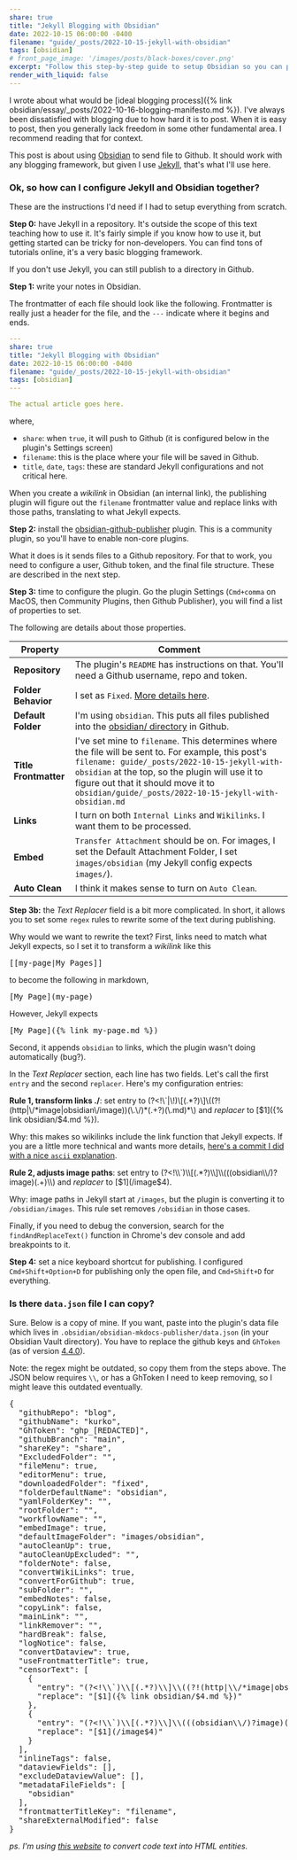 ```yaml
---
share: true
title: "Jekyll Blogging with Obsidian"
date: 2022-10-15 06:00:00 -0400
filename: "guide/_posts/2022-10-15-jekyll-with-obsidian"
tags: [obsidian]
# front_page_image: '/images/posts/black-boxes/cover.png'
excerpt: "Follow this step-by-step guide to setup Obsidian so you can post to Jekyll seamlessly."
render_with_liquid: false
---
```


I wrote about what would be [ideal blogging process]({% link obsidian/essay/_posts/2022-10-16-blogging-manifesto.md %}). I've always been dissatisfied with blogging due to how hard it is to post. When it is easy to post, then you generally lack freedom in some other fundamental area. I recommend reading that for context.

This post is about using [Obsidian](https://obsidian.md) to send file to Github. It should work with any blogging framework, but given I use [Jekyll](https://jekyllrb.com), that's what I'll use here.

### Ok, so how can I configure Jekyll and Obsidian together?

These are the instructions I'd need if I had to setup everything from scratch.

**Step 0:** have Jekyll in a repository. It's outside the scope of this text teaching how to use it. It's fairly simple if you know how to use it, but getting started can be tricky for non-developers. You can find tons of tutorials online, it's a very basic blogging framework.

If you don't use Jekyll, you can still publish to a directory in Github.

**Step 1:** write your notes in Obsidian.

The frontmatter of each file should look like the following. Frontmatter is really just a header for the file, and the `---` indicate where it begins and ends.

```yaml
---
share: true
title: "Jekyll Blogging with Obsidian"
date: 2022-10-15 06:00:00 -0400
filename: "guide/_posts/2022-10-15-jekyll-with-obsidian"
tags: [obsidian]
---

The actual article goes here.
```

where,

- `share`: when `true`, it will push to Github (it is configured below in the plugin's Settings screen)
- `filename`: this is the place where your file will be saved in Github.
- `title`, `date`, `tags`: these are standard Jekyll configurations and not critical here.

When you create a *wikilink* in Obsidian (an internal link), the publishing plugin will figure out the `filename` frontmatter value and replace links with those paths, translating to what Jekyll expects.

**Step 2:** install the [obsidian-github-publisher](https://github.com/ObsidianPublisher/obsidian-github-publisher) plugin. This is a community plugin, so you'll have to enable non-core plugins.

What it does is it sends files to a Github repository. For that to work, you need to configure a user, Github token, and the final file structure. These are described in the next step.

**Step 3:** time to configure the plugin. Go the plugin Settings (`Cmd+comma` on MacOS, then Community Plugins, then Github Publisher), you will find a list of properties to set.

The following are details about those properties.

| **Property** | **Comment** |
|---|---|
| **Repository** | The plugin's `README` has instructions on that. You'll need a Github username, repo and token. |
| **Folder Behavior** | I set as `Fixed`. [More details here](https://github.com/ObsidianPublisher/obsidian-github-publisher#folder-reception-settings). |
| **Default Folder** | I'm using `obsidian`. This puts all files published into the [obsidian/ directory](https://github.com/kurko/blog/tree/642bf6816c50b7b666726163a9a8b3aeba73d2e0/obsidian) in Github. |
| **Title Frontmatter** | I've set mine to `filename`. This determines where the file will be sent to. For example, this post's `filename: guide/_posts/2022-10-15-jekyll-with-obsidian` at the top, so the plugin will use it to figure out that it should move it to `obsidian/guide/_posts/2022-10-15-jekyll-with-obsidian.md` |
| **Links** | I turn on both `Internal Links` and `Wikilinks`. I want them to be processed. |
| **Embed** | `Transfer Attachment` should be on. For images, I set the Default Attachment Folder, I set `images/obsidian` (my Jekyll config expects `images/`). |
| **Auto Clean** | I think it makes sense to turn on `Auto Clean`. |

**Step 3b:** the *Text Replacer* field is a bit more complicated. In short, it allows you to set some `regex` rules to rewrite some of the text during publishing.

Why would we want to rewrite the text? First, links need to match what Jekyll expects, so I set it to transform a *wikilink* like this

<pre>
&#91;&#91;my-page&#124;My Pages&#93;&#93;
</pre>

to become the following in markdown,

<pre>
[My Page]&#40;my-page&#41;
</pre>

However, Jekyll expects 

<pre>
[My Page]&#40;&#123;% link my-page.md %&#125;&#41;
</pre>

Second, it appends `obsidian` to links, which the plugin wasn't doing automatically (bug?).

In the *Text Replacer* section, each line has two fields. Let's call the first `entry` and the second `replacer`. Here's my configuration entries:

**Rule 1, transform links ./**: set entry to <span class="code">&#x28;&#x3F;&#x3C;&#x21;&#x5C;&#x60;&#x7C;&#x5C;&#x21;&#x29;&#x5C;&#x5B;&#x28;&#x2E;&#x2A;&#x3F;&#x29;&#x5C;&#x5D;&#x5C;&#x28;&#x28;&#x3F;&#x21;&#x28;&#x68;&#x74;&#x74;&#x70;&#x7C;&#x5C;&#x2F;&#x2A;&#x69;&#x6D;&#x61;&#x67;&#x65;&#x7C;&#x6F;&#x62;&#x73;&#x69;&#x64;&#x69;&#x61;&#x6E;&#x5C;&#x2F;&#x69;&#x6D;&#x61;&#x67;&#x65;&#x29;&#x29;&#x28;&#x5C;&#x2E;&#x5C;&#x2F;&#x29;&#x2A;&#x28;&#x2E;&#x2B;&#x3F;&#x29;&#x28;&#x5C;&#x2E;&#x6D;&#x64;&#x29;&#x2A;&#x5C;&#x29;</span> and *replacer* to <span class="code">&#91;&#36;&#49;&#93;&#40;&#123;&#37;&#32;&#108;&#105;&#110;&#107;&#32;&#111;&#98;&#115;&#105;&#100;&#105;&#97;&#110;&#47;&#36;&#52;&#46;&#109;&#100;&#32;&#37;&#125;&#41;</span>.

Why: this makes so wikilinks include the link function that Jekyll expects. If you are a little more technical and wants more details, [here's a commit I did with a nice `ascii` explanation](https://github.com/ObsidianPublisher/obsidian-github-publisher/pull/36/files#diff-c49cb89b66bc4961c47c867b709bcb7956c00bff469ff5ad622be0a0e73c5dd2R94-R123).

**Rule 2, adjusts image paths**: set entry to <span class="code">&#40;&#63;&#60;&#33;&#92;&#92;&#96;&#41;&#92;&#92;&#91;&#40;&#46;&#42;&#63;&#41;&#92;&#92;&#93;&#92;&#92;&#40;&#40;&#40;&#111;&#98;&#115;&#105;&#100;&#105;&#97;&#110;&#92;&#92;&#47;&#41;&#63;&#105;&#109;&#97;&#103;&#101;&#41;&#40;&#46;&#43;&#41;&#92;&#92;&#41;</span> and *replacer* to <span class="code">&#91;&#36;&#49;&#93;&#40;&#47;&#105;&#109;&#97;&#103;&#101;&#36;&#52;&#41;</span>. 

Why: image paths in Jekyll start at `/images`, but the plugin is converting it to `/obsidian/images`. This rule set removes `/obsidian` in those cases.

Finally, if you need to debug the conversion, search for the `findAndReplaceText()` function in Chrome's dev console and add breakpoints to it.

**Step 4:** set a nice keyboard shortcut for publishing. I configured `Cmd+Shift+Option+D` for publishing only the open file, and `Cmd+Shift+D` for everything.


### Is there `data.json` file I can copy?

Sure. Below is a copy of mine. If you want, paste into the plugin's data file which lives in `.obsidian/obsidian-mkdocs-publisher/data.json` (in your Obsidian Vault directory). You have to replace the github keys and `GhToken` (as of version [4.4.0](https://github.com/ObsidianPublisher/obsidian-github-publisher/commit/c8d75bd16d29a37b07b4761b5f624be90a92f596)).

Note: the regex might be outdated, so copy them from the steps above. The JSON below requires `\\`, or has a GhToken I need to keep removing, so I might leave this outdated eventually.

<pre>
{
  "githubRepo": "blog",
  "githubName": "kurko",
  "GhToken": "ghp_[REDACTED]",
  "githubBranch": "main",
  "shareKey": "share",
  "ExcludedFolder": "",
  "fileMenu": true,
  "editorMenu": true,
  "downloadedFolder": "fixed",
  "folderDefaultName": "obsidian",
  "yamlFolderKey": "",
  "rootFolder": "",
  "workflowName": "",
  "embedImage": true,
  "defaultImageFolder": "images/obsidian",
  "autoCleanUp": true,
  "autoCleanUpExcluded": "",
  "folderNote": false,
  "convertWikiLinks": true,
  "convertForGithub": true,
  "subFolder": "",
  "embedNotes": false,
  "copyLink": false,
  "mainLink": "",
  "linkRemover": "",
  "hardBreak": false,
  "logNotice": false,
  "convertDataview": true,
  "useFrontmatterTitle": true,
  "censorText": [
    {
      "entry": "&#40;&#63;&#60;&#33;&#92;&#92;&#96;&#41;&#92;&#92;&#91;&#40;&#46;&#42;&#63;&#41;&#92;&#92;&#93;&#92;&#92;&#40;&#40;&#63;&#33;&#40;&#104;&#116;&#116;&#112;&#124;&#92;&#92;&#47;&#42;&#105;&#109;&#97;&#103;&#101;&#124;&#111;&#98;&#115;&#105;&#100;&#105;&#97;&#110;&#92;&#92;&#47;&#105;&#109;&#97;&#103;&#101;&#41;&#41;&#40;&#92;&#92;&#46;&#92;&#92;&#47;&#41;&#42;&#40;&#46;&#43;&#63;&#41;&#40;&#92;&#92;&#46;&#109;&#100;&#41;&#42;&#92;&#92;&#41;",
      "replace": "&#91;&#36;&#49;&#93;&#40;&#123;&#37;&#32;&#108;&#105;&#110;&#107;&#32;&#111;&#98;&#115;&#105;&#100;&#105;&#97;&#110;&#47;&#36;&#52;&#46;&#109;&#100;&#32;&#37;&#125;&#41;"
    },
    {
      "entry": "&#40;&#63;&#60;&#33;&#92;&#92;&#96;&#41;&#92;&#92;&#91;&#40;&#46;&#42;&#63;&#41;&#92;&#92;&#93;&#92;&#92;&#40;&#40;&#40;&#111;&#98;&#115;&#105;&#100;&#105;&#97;&#110;&#92;&#92;&#47;&#41;&#63;&#105;&#109;&#97;&#103;&#101;&#41;&#40;&#46;&#43;&#41;&#92;&#92;&#41;",
      "replace": "&#91;&#36;&#49;&#93;&#40;&#47;&#105;&#109;&#97;&#103;&#101;&#36;&#52;&#41;"
    }
  ],
  "inlineTags": false,
  "dataviewFields": [],
  "excludeDataviewValue": [],
  "metadataFileFields": [
    "obsidian"
  ],
  "frontmatterTitleKey": "filename",
  "shareExternalModified": false
}
</pre>


_ps. I'm using [this website](https://mothereff.in/html-entities) to convert code text into HTML entities._